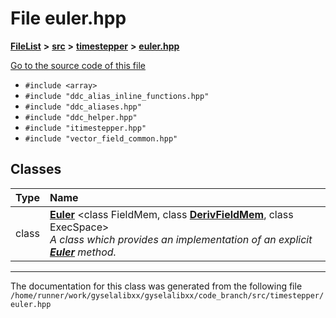 

# File euler.hpp



[**FileList**](files.md) **>** [**src**](dir_68267d1309a1af8e8297ef4c3efbcdba.md) **>** [**timestepper**](dir_ddbbe171637b3a2a6c78c931b02a7373.md) **>** [**euler.hpp**](euler_8hpp.md)

[Go to the source code of this file](euler_8hpp_source.md)



* `#include <array>`
* `#include "ddc_alias_inline_functions.hpp"`
* `#include "ddc_aliases.hpp"`
* `#include "ddc_helper.hpp"`
* `#include "itimestepper.hpp"`
* `#include "vector_field_common.hpp"`















## Classes

| Type | Name |
| ---: | :--- |
| class | [**Euler**](classEuler.md) &lt;class FieldMem, class [**DerivFieldMem**](classDerivFieldMem.md), class ExecSpace&gt;<br>_A class which provides an implementation of an explicit_ [_**Euler**_](classEuler.md) _method._ |



















































------------------------------
The documentation for this class was generated from the following file `/home/runner/work/gyselalibxx/gyselalibxx/code_branch/src/timestepper/euler.hpp`


